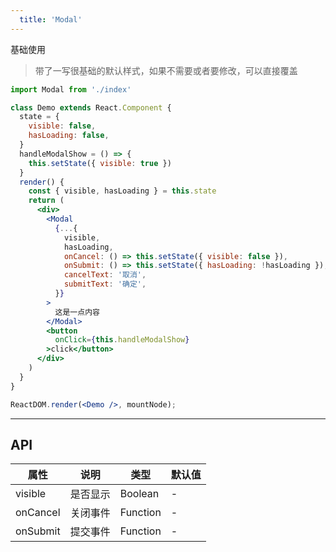 ```yaml
---
  title: 'Modal'
---
```


基础使用
> 带了一写很基础的默认样式，如果不需要或者要修改，可以直接覆盖


```jsx
import Modal from './index'

class Demo extends React.Component {
  state = {
    visible: false,
    hasLoading: false,
  }
  handleModalShow = () => {
    this.setState({ visible: true })
  }
  render() {
    const { visible, hasLoading } = this.state
    return (
      <div>
        <Modal
          {...{
            visible,
            hasLoading,
            onCancel: () => this.setState({ visible: false }),
            onSubmit: () => this.setState({ hasLoading: !hasLoading }),
            cancelText: '取消',
            submitText: '确定',
          }}
        >
          这是一点内容
        </Modal>
        <button
          onClick={this.handleModalShow}
        >click</button>
      </div>
    )
  }
}

ReactDOM.render(<Demo />, mountNode);
```
---
## API

| 属性 | 说明 | 类型 | 默认值 |
| --- | --- | --- | --- |
| visible | 是否显示 | Boolean | - |
| onCancel | 关闭事件 | Function | - |
| onSubmit | 提交事件 | Function | - |
